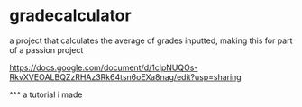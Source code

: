 # gradecalculator

a project that calculates the average of grades inputted, making this for part of a passion project 

https://docs.google.com/document/d/1clpNUQOs-RkvXVEOALBQZzRHAz3Rk64tsn6oEXa8nag/edit?usp=sharing

^^^ a tutorial i made
